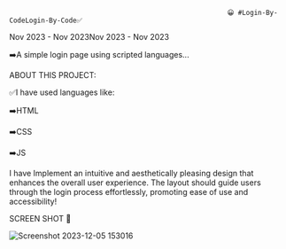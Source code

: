 
                                                           😀 #Login-By-CodeLogin-By-Code✅
Nov 2023 - Nov 2023Nov 2023 - Nov 2023

➡️A simple login page using scripted languages...

ABOUT THIS PROJECT:

✅I have used languages like:

 ➡️HTML
 
 ➡️CSS
 
 ➡️JS

I have Implement an intuitive and aesthetically pleasing design that enhances the overall user experience. The layout should guide users through the login process effortlessly, promoting ease of use and accessibility!

SCREEN SHOT 
📸

![Screenshot 2023-12-05 153016](https://github.com/kailas-oss/Login-by-code/assets/136284353/65408c3f-4f35-421f-906a-4e47217d768b)

   


                                                 
